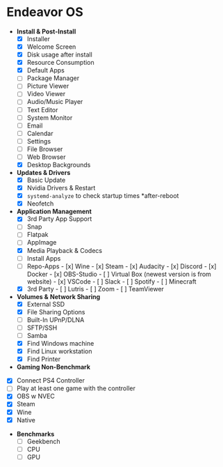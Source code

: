 # Endeavor OS

- **Install & Post-Install**
  - [x]  Installer
  - [x]  Welcome Screen
  - [x]  Disk usage after install
  - [x]  Resource Consumption
  - [x]  Default Apps
    - [ ]  Package Manager
    - [ ]  Picture Viewer
    - [ ]  Video Viewer
    - [ ]  Audio/Music Player
    - [ ]  Text Editor
    - [ ]  System Monitor
    - [ ]  Email
    - [ ]  Calendar
    - [ ]  Settings
    - [ ]  File Browser
    - [ ]  Web Browser
  - [x]  Desktop Backgrounds
- **Updates & Drivers**
  - [x]  Basic Update
  - [x]  Nvidia Drivers & Restart
  - [x]  `systemd-analyze` to check startup times *after-reboot
  - [x]  Neofetch
- **Application Management**
  - [x]  3rd Party App Support
    - [ ]  Snap
    - [ ]  Flatpak
    - [ ]  AppImage
  - [x]  Media Playback & Codecs
  - [ ]  Install Apps
    - [ ]  Repo-Apps
      - [x]  Wine
      - [x]  Steam
      - [x]  Audacity
      - [x]  Discord
      - [x]  Docker
      - [x]  OBS-Studio
      - [ ]  Virtual Box (newest version is from website)
      - [x]  VSCode
      - [ ]  Slack
      - [ ]  Spotify
      - [ ]  Minecraft
    - [x]  3rd Party
      - [ ]  Lutris
      - [ ]  Zoom
      - [ ]  TeamViewer
- **Volumes &** **Network Sharing**
  - [x]  External SSD
  - [x]  File Sharing Options
    - [ ]  Built-In UPnP/DLNA
    - [ ]  SFTP/SSH
    - [ ]  Samba
  - [x]  Find Windows machine
  - [x]  Find Linux workstation
  - [x]  Find Printer
- **Gaming Non-Benchmark**
- [x]  Connect PS4 Controller
  - [ ]  Play at least one game with the controller
- [x]  OBS w NVEC
- [x]  Steam
- [x]  Wine
- [x]  Native
- **Benchmarks**
  - [ ]  Geekbench
    - [ ]  CPU
    - [ ]  GPU
